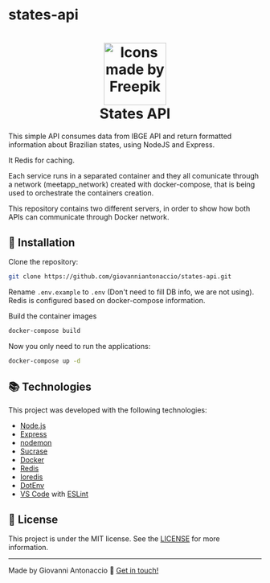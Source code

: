 # states-api


<h1 align="center">
    <img alt="Icons made by Freepik" src="https://image.flaticon.com/icons/svg/688/688444.svg" height="124" width="124">
    <br>
    States API
</h1>

This simple API consumes data from IBGE API and return formatted information about Brazilian states, using NodeJS and Express.

It Redis for caching. 

Each service runs in a separated container and they all comunicate through a network (meetapp_network) created with docker-compose, that is being used to orchestrate the containers creation.

This repository contains two different servers, in order to show how both APIs can communicate through Docker network.

## :rocket: Installation

Clone the repository:

```bash
git clone https://github.com/giovanniantonaccio/states-api.git
```

Rename `.env.example` to `.env` (Don't need to fill DB info, we are not using). Redis is configured based on docker-compose information.

Build the container images

```bash
docker-compose build
```

Now you only need to run the applications:

```bash
docker-compose up -d
```

## :books: Technologies

This project was developed with the following technologies:

- [Node.js](https://nodejs.org/)
- [Express](https://expressjs.com/)
- [nodemon](https://nodemon.io/)
- [Sucrase](https://github.com/alangpierce/sucrase)
- [Docker](https://www.docker.com/docker-community)
- [Redis](https://redis.io/)
- [Ioredis](https://github.com/luin/ioredis)
- [DotEnv](https://www.npmjs.com/package/dotenv)
- [VS Code](https://code.visualstudio.com/) with [ESLint](https://marketplace.visualstudio.com/items?itemName=dbaeumer.vscode-eslint)

## :memo: License

This project is under the MIT license. See the [LICENSE](https://github.com/giovanniantonaccio/states-api/blob/master/LICENSE) for more information.

---

Made by Giovanni Antonaccio :wave: [Get in touch!](https://www.linkedin.com/in/giovanniantonaccio/)

